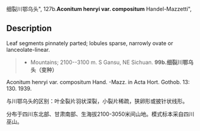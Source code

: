 细裂川鄂乌头",
127b.**Aconitum henryi var. compositum** Handel-Mazzetti",

## Description
Leaf segments pinnately parted; lobules sparse, narrowly ovate or lanceolate-linear.

> * Mountains; 2100--3100 m. S Gansu, NE Sichuan.
**99b.细裂川鄂乌头（变种）**

Aconitum henryi var. compositum Hand. -Mazz. in Acta Hort. Gothob. 13: 130. 1939.

与川鄂乌头的区别：叶全裂片羽状深裂，小裂片稀疏，狭卵形或披针状线形。

分布于四川东北部、甘肃南部、生海拔2100-3050米间山地。模式标本采自四川巫山。
